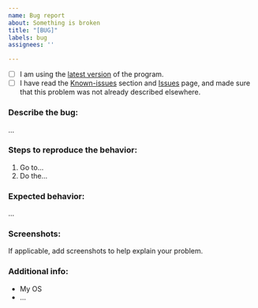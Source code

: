 ```yaml
---
name: Bug report
about: Something is broken
title: "[BUG]"
labels: bug
assignees: ''

---
```


- [ ] I am using the [latest version](https://github.com/drizzle-mizzle/CharacterAI-Discord-Bot/releases/latest) of the program.
- [ ] I have read the [Known-issues](https://github.com/drizzle-mizzle/CharacterAI-Discord-Bot#known-issues) section and [Issues](https://github.com/drizzle-mizzle/CharacterAI-Discord-Bot/issues) page, and made sure that this problem was not already described elsewhere.

### Describe the bug:
...

### Steps to reproduce the behavior:
1. Go to...
2. Do the...

### Expected behavior:
...

### Screenshots:
If applicable, add screenshots to help explain your problem.

### Additional info:
- My OS
- ...
